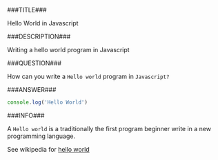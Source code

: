 ###TITLE###

Hello World in Javascript

###DESCRIPTION###

Writing a hello world program in Javascript

###QUESTION###

How can you write a `Hello world` program in `Javascript?`

###ANSWER###

```javascript
console.log('Hello World')
```

###INFO###

A `Hello world` is a traditionally the first program beginner write in a new programming language.

See wikipedia for [hello world](https://en.wikipedia.org/wiki/%22Hello%2C_World!%22_program)
